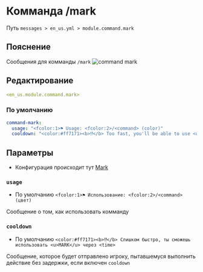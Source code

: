 # Комманда /mark
Путь `messages > en_us.yml > module.command.mark`

## Пояснение
Сообщения для комманды `/mark`
![command mark](/commandmark.gif)

## Редактирование
```yaml
<en_us.module.command.mark>
```

### По умолчанию
```yaml
command-mark:
  usage: "<fcolor:1>⚑ Usage: <fcolor:2>/<command> (color)"
  cooldown: "<color:#ff7171><b>⁉</b> Too fast, you'll be able to use <u>MARK</u> in <time>"
```

## Параметры

- Конфигурация происходит тут [Mark](/ru/config/module/command/command-mark/)

### `usage`
- По умолчанию `<fcolor:1>⚑ Использование: <fcolor:2>/<command> (цвет)`

Сообщение о том, как использовать комманду

### `cooldown`
- По умолчанию `<color:#ff7171><b>⁉</b> Слишком быстро, ты сможешь использовать <u>MARK</u> через <time>`

Сообщение, которое будет отправлено игроку, пытавшемуся выполнить действие без задержки, если включен `cooldown`

